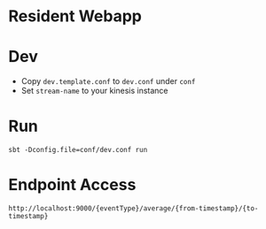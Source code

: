 # Resident Webapp

Dev
===
* Copy `dev.template.conf` to `dev.conf` under `conf`
* Set `stream-name` to your kinesis instance

Run
===
`sbt -Dconfig.file=conf/dev.conf run`

Endpoint Access
===
`http://localhost:9000/{eventType}/average/{from-timestamp}/{to-timestamp}`